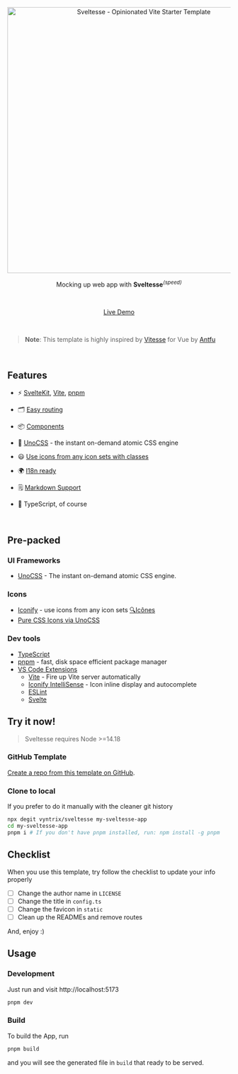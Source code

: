 <p align="center">
  <img src="https://github.com/user-attachments/assets/62406606-e77a-4069-9a97-7f69784ac12e" alt="Sveltesse - Opinionated Vite Starter Template" width="600"/>
</p>

<p align="center">
  Mocking up web app with <b>Sveltesse</b><sup><em>(speed)</em></sup>
</p>

<br>

<p align="center">
  <a href="https://sveltesse.netlify.app/">Live Demo</a>
  <p/>
<br>

> **Note**: This template is highly inspired by [Vitesse](https://github.com/antfu-collective/vitesse) for Vue by [Antfu](https://github.com/antfu)

<br>

##  Features

- ⚡️ [SvelteKit](https://svelte.dev), [Vite](https://github.com/vitejs/vite), [pnpm](https://pnpm.io/)

- 🗂 [Easy routing](./src/routes)

- 📦 [Components](./src/lib/components)

- 🎨 [UnoCSS](https://github.com/antfu/unocss) - the instant on-demand atomic CSS engine

- 😃 [Use icons from any icon sets with classes](https://github.com/antfu/unocss/tree/main/packages/preset-icons)

- 🌍 [I18n ready](./src/lib/i18n)

- 🗒 [Markdown Support](https://github.com/pngwn/MDsveX)

- 🦾 TypeScript, of course

<br>

## Pre-packed

### UI Frameworks

- [UnoCSS](https://github.com/antfu/unocss) - The instant on-demand atomic CSS engine.

### Icons

- [Iconify](https://iconify.design) - use icons from any icon sets [🔍Icônes](https://icones.netlify.app/)
- [Pure CSS Icons via UnoCSS](https://github.com/antfu/unocss/tree/main/packages/preset-icons)

### Dev tools

- [TypeScript](https://www.typescriptlang.org/)
- [pnpm](https://pnpm.js.org/) - fast, disk space efficient package manager
- [VS Code Extensions](./.vscode/extensions.json)
    - [Vite](https://marketplace.visualstudio.com/items?itemName=antfu.vite) - Fire up Vite server automatically
    - [Iconify IntelliSense](https://marketplace.visualstudio.com/items?itemName=antfu.iconify) - Icon inline display and autocomplete
    - [ESLint](https://marketplace.visualstudio.com/items?itemName=dbaeumer.vscode-eslint)
    - [Svelte](https://marketplace.visualstudio.com/items?itemName=svelte.svelte-vscode)

## Try it now!

> Sveltesse requires Node >=14.18

### GitHub Template

[Create a repo from this template on GitHub](https://github.com/vyntrix/sveltesse/generate).

### Clone to local

If you prefer to do it manually with the cleaner git history

```bash
npx degit vyntrix/sveltesse my-sveltesse-app
cd my-sveltesse-app
pnpm i # If you don't have pnpm installed, run: npm install -g pnpm
```

## Checklist

When you use this template, try follow the checklist to update your info properly

- [ ] Change the author name in `LICENSE`
- [ ] Change the title in `config.ts`
- [ ] Change the favicon in `static`
- [ ] Clean up the READMEs and remove routes

And, enjoy :)

## Usage

### Development

Just run and visit http://localhost:5173

```bash
pnpm dev
```

### Build

To build the App, run

```bash
pnpm build
```

and you will see the generated file in `build` that ready to be served.
